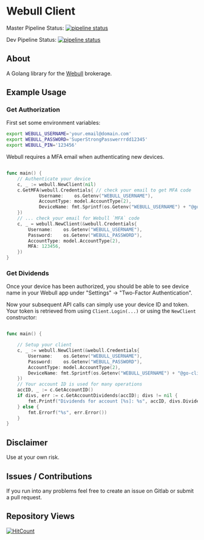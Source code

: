 # Webull Client

Master Pipeline Status: [![pipeline status](https://gitlab.com/brokerage-api/webull-client/badges/master/pipeline.svg)](https://gitlab.com/brokerage-api/webull-client/commits/master)

Dev Pipeline Status: [![pipeline status](https://gitlab.com/brokerage-api/webull-client/badges/dev/pipeline.svg)](https://gitlab.com/brokerage-api/webull-client/commits/dev)

## About

A Golang library for the [Webull](https://www.webull.com/) brokerage.

## Example Usage

### Get Authorization

First set some environment variables:

```bash
export WEBULL_USERNAME='your.email@domain.com'
export WEBULL_PASSWORD='SuperStrongPasswerrrdd12345'
export WEBULL_PIN='123456'
```

Webull requires a MFA email when authenticating new devices.

```go

func main() {
	// Authenticate your device
	c, _ := webull.NewClient(nil)
	c.GetMFA(webull.Credentials{ // check your email to get MFA code
			Username:    os.Getenv("WEBULL_USERNAME"),
			AccountType: model.AccountType(2),
			DeviceName: fmt.Sprintf(os.Getenv("WEBULL_USERNAME") + "@go-client"),
    })
    // ... check your email for Webull `MFA` code
	c, _ = webull.NewClient(&webull.Credentials{
		Username:    os.Getenv("WEBULL_USERNAME"),
		Password:    os.Getenv("WEBULL_PASSWORD"),
        AccountType: model.AccountType(2),
		MFA: 123456,
    })
}

```

### Get Dividends

Once your device has been authorized, you should be able to see device name in your Webull app under "Settings" -> "Two-Factor Authentication".

Now your subsequent API calls can simply use your device ID and token. Your token is retrieved from using `Client.Login(...)`
or using the `NewClient` constructor:

```go

func main() {

	// Setup your client
	c, _ := webull.NewClient(&webull.Credentials{
		Username:    os.Getenv("WEBULL_USERNAME"),
		Password:    os.Getenv("WEBULL_PASSWORD"),
		AccountType: model.AccountType(2),
		DeviceName: fmt.Sprintf(os.Getenv("WEBULL_USERNAME") + "@go-client"),
    })
    // Your account ID is used for many operations
	accID, _ := c.GetAccountID()
	if divs, err := c.GetAccountDividends(accID); divs != nil {
		fmt.Printf("Dividends for account [%s]: %s", accID, divs.DividendTotal)
	} else {
		fmt.Errorf("%s", err.Error())
	}
}

```

## Disclaimer

Use at your own risk.

## Issues / Contributions

If you run into any problems feel free to create an issue on Gitlab or submit a pull request.

## Repository Views

[![HitCount](http://hits.dwyl.com/austin-millan/webull-client.svg)](http://hits.dwyl.com/austin-millan/webull-client)
